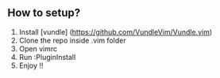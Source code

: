 ## How to setup?
1. Install [vundle] (https://github.com/VundleVim/Vundle.vim)
2. Clone the repo inside .vim folder
3. Open vimrc 
4. Run :PluginInstall
5. Enjoy !!
